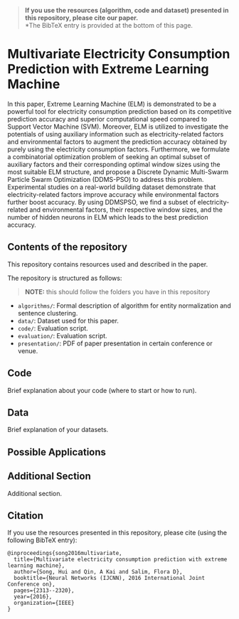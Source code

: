 > **If you use the resources (algorithm, code and dataset) presented in this repository, please cite our paper.**  
*The BibTeX entry is provided at the bottom of this page. 

# Multivariate Electricity Consumption Prediction with Extreme Learning Machine
In this paper, Extreme Learning Machine (ELM) is demonstrated to be a powerful tool for electricity consumption prediction based on its competitive prediction accuracy and superior computational speed compared to Support Vector Machine (SVM). Moreover, ELM is utilized to investigate the potentials of using auxiliary information such as electricity-related factors and environmental factors to augment the prediction accuracy obtained by purely using the electricity consumption factors. Furthermore, we formulate a combinatorial optimization problem of seeking an optimal subset of auxiliary factors and their corresponding optimal window sizes using the most suitable ELM structure, and propose a Discrete Dynamic Multi-Swarm Particle Swarm Optimization (DDMS-PSO) to address this problem. Experimental studies on a real-world building dataset demonstrate that electricity-related factors improve accuracy while environmental factors further boost accuracy. By using DDMSPSO, we find a subset of electricity-related and environmental factors, their respective window sizes, and the number of hidden neurons in ELM which leads to the best prediction accuracy.

## Contents of the repository
This repository contains resources used and described in the paper.

The repository is structured as follows:
> **NOTE:** this should follow the folders you have in this repository 

- `algorithms/`: Formal description of algorithm for entity normalization and sentence clustering.
- `data/`: Dataset used for this paper. 
- `code/`: Evaluation script.
- `evaluation/`: Evaluation script.
- `presentation/`: PDF of paper presentation in certain conference or venue.

## Code
Brief explanation about your code (where to start or how to run). 

## Data
Brief explanation of your datasets. 

## Possible Applications

## Additional Section
Additional section. 

## Citation
If you use the resources presented in this repository, please cite (using the following BibTeX entry):
```
@inproceedings{song2016multivariate,
  title={Multivariate electricity consumption prediction with extreme learning machine},
  author={Song, Hui and Qin, A Kai and Salim, Flora D},
  booktitle={Neural Networks (IJCNN), 2016 International Joint Conference on},
  pages={2313--2320},
  year={2016},
  organization={IEEE}
}
```
